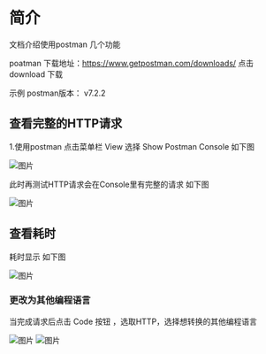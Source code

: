 # 简介

文档介绍使用postman 几个功能

poatman 下载地址：https://www.getpostman.com/downloads/ 点击download 下载

示例 postman版本： v7.2.2

##  查看完整的HTTP请求

1.使用postman  点击菜单栏 View 选择 Show Postman Console 如下图

![图片](https://raw.githubusercontent.com/Baidu-AIP/speech-demo/master/rest-api-asr/postman/doc-images/201906251801.png)

此时再测试HTTP请求会在Console里有完整的请求  如下图

![图片](https://raw.githubusercontent.com/Baidu-AIP/speech-demo/master/rest-api-asr/postman/doc-images/201906251802.png)

##  查看耗时
耗时显示 如下图

![图片](https://raw.githubusercontent.com/Baidu-AIP/speech-demo/master/rest-api-asr/postman/doc-images/201906251804.png)

### 更改为其他编程语言
当完成请求后点击 Code 按钮 ，选取HTTP，选择想转换的其他编程语言

![图片](https://raw.githubusercontent.com/Baidu-AIP/speech-demo/master/rest-api-asr/postman/doc-images/201906251805.png)
![图片](https://raw.githubusercontent.com/Baidu-AIP/speech-demo/master/rest-api-asr/postman/doc-images/201906251806.png)
